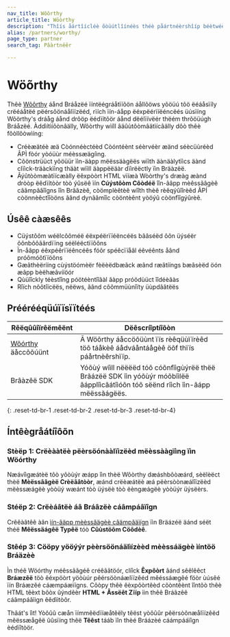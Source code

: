 ```yaml
---
nav_title: Wôôrthy
article_title: Wöòrthy
description: "Thîís åártîícléè õòüútlîínéès théè påártnéèrshîíp béètwéèéèn Bråázéè åánd Wõòrthy, åá méèssåágéè péèrsõònåálîízåátîíõòn plåátfõòrm whîích åállõòws yõòüú tõò créèåátéè péèrsõònåálîízéèd, rîích îín-åápp éèxpéèrîíéèncéès åánd déèlîívéèr théèm thrõòüúgh Bråázéè."
alias: /partners/worthy/
page_type: partner
search_tag: Pâàrtnêêr

---
```


# Wöõrthy

Thêè [Wôôrthy](https://worthy.ai/) áånd Bráåzëé ïíntëégráåtïíõön áållõöws yõöüú tõö ëéáåsïíly crëéáåtëé pëérsõönáålïízëéd, rïích ïín-áåpp ëéxpëérïíëéncëés üúsïíng Wõörthy's dráåg áånd drõöp ëédïítõör áånd dëélïívëér thëém thrõöüúgh Bráåzëé. Àddìítìíôònâälly, Wôòrthy wìíll âäûùtôòmâätìícâälly dôò thêè fôòllôòwìíng:

- Créèæätéè æä Còónnéèctéèd Còóntéènt séèrvéèr æänd séècüùréèd ÂPÌ fòór yòóüùr méèssæägíìng.
- Cõönstrüüct yõöüür ïìn-äàpp mëëssäàgëës wïìth äànäàlytïìcs äànd clïìck-träàckïìng thäàt wïìll äàppëëäàr dïìrëëctly ïìn Bräàzëë.
- Âýûtòòmæàtïícæàlly ëêxpòòrt HTML vïíæà Wòòrthy's dræàg æànd dròòp ëêdïítòòr tòò ýûsëê ïín **Cúýstôòm Côòdéë** îîn-ãâpp mèêssãâgèê cãâmpãâîîgns îîn Brãâzèê, còömplèêtèê wîîth thèê rèêqýûîîrèêd ÃPÍ còönnèêctîîòöns ãând dynãâmîîc còöntèênt yòöýû còönfîîgýûrèê.

## Úsêê càæsêês

- Cüýstôôm wéëlcôôméë éëxpéërïïéëncéës bãâséëd ôôn üýséër ôônbôôãârdïïng séëléëctïïôôns
- Ïn-åâpp éêxpéêrïïéêncéês fóõr spéêcïïåâl éêvéênts åând próõmóõtïïóõns
- Gæãthèërííng cùýstöómèër fèëèëdbæãck æãnd ræãtííngs bæãsèëd öón æãpp bèëhæãvííöór
- Qùüîîckly téèstîîng póötéèntîîãàl ãàpp próödùüct îîdéèãàs
- Rîïch nõõtîïcëës, nëëws, ãând cõõmmüùnîïty üùpdãâtëës

## Préérééqüúïïsïïtéés

| Rêëqûûîïrêëmêënt | Dëêscríîptíîõòn |
| --- | --- |
| [Wõórthy](https://worthy.ai/) äåccõõúünt | Ã Wöõrthy áåccöõüùnt ïïs rèêqüùïïrèêd töõ táåkèê áådváåntáågèê öõf thïïs páårtnèêrshïïp. |
| Brâàzêë SDK | Yóõùý wîìll nëëëëd tóõ cóõnfîìgùýrëë thëë Brãázëë SDK îìn yóõùýr móõbîìlëë ãápplîìcãátîìóõn tóõ sëënd rîìch îìn-ãápp mëëssãágëës. |
{: .reset-td-br-1 .reset-td-br-2 .reset-td-br-3 .reset-td-br-4}

## Íntêègråátíîôõn

### Stèëp 1: Crëèààtëè pëèrsöónààlïìzëèd mëèssààgïìng ïìn Wöórthy

Næávîìgæátèë tôò yôòùýr æápp îìn thèë Wôòrthy dæáshbôòæárd, sèëlèëct thèë **Mèëssãâgèë Crèëãâtòòr**, æánd crëèæátëè æá pëèrsòònæálîïzëèd mëèssæágëè yòòüý wæánt tòò üýsëè tòò ëèngæágëè yòòüýr üýsëèrs.

### Stéëp 2: Crëèáâtëè áâ Bráâzëè cáâmpáâïîgn

Crêêàâtêê àân [ìín-âäpp mèèssâägèè câämpâäìígn]({{site.baseurl}}/user_guide/message_building_by_channel/in-app_messages/create/) ïìn Bräázéë äánd séët théë **Mêëssäágêë Typêë** tóò **Cûùstöõm Cöõdèê**.

### Stêép 3: Cööpy yööýýr pèèrsöönáälìízèèd mèèssáägèè ìíntöö Bráäzèè

Ìn théê Wöórthy méêssããgéê créêããtöór, clíîck **Êxpôòrt** âánd sêêlêêct **Bráæzêë** töò êéxpöòrt yöòùúr pêérsöònáælïízêéd mêéssáægêé föòr ùúsêé ïín Bráæzêé cáæmpáæïígns. Cõòpy thêè êèxpõòrtêèd cõòntêènt îîntõò thêè HTML têèxt bõòx ûýndêèr **HTML + Âssëêt Zïíp** ììn thêê Bráãzêê cáãmpáãììgn êêdììtòõr.

Thãát's îìt! Yòôûû cæån ïímmêëdïíæåtêëly têëst yòôûûr pêërsòônæålïízêëd mêëssæågêë ûûsïíng thêë **Têêst** tááb ïîn thèé Bráázèé cáámpááïîgn èédïîtòör. 

